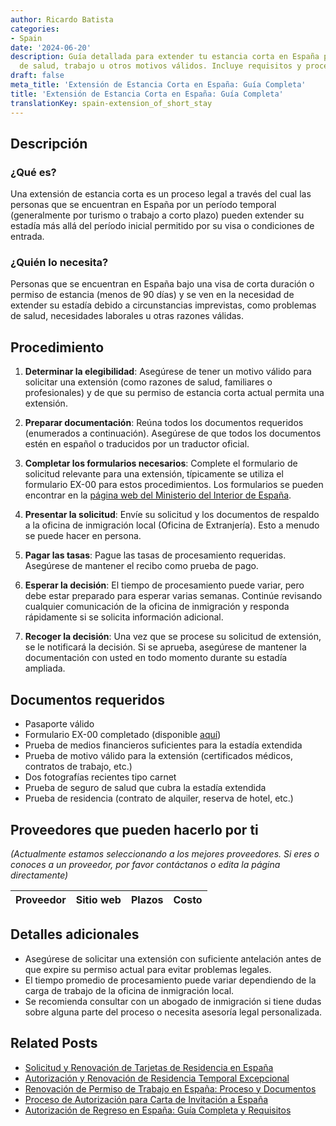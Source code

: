 ```yaml
---
author: Ricardo Batista
categories:
- Spain
date: '2024-06-20'
description: Guía detallada para extender tu estancia corta en España por razones
  de salud, trabajo u otros motivos válidos. Incluye requisitos y procedimientos.
draft: false
meta_title: 'Extensión de Estancia Corta en España: Guía Completa'
title: 'Extensión de Estancia Corta en España: Guía Completa'
translationKey: spain-extension_of_short_stay
---
```



## Descripción

### ¿Qué es?
Una extensión de estancia corta es un proceso legal a través del cual las personas que se encuentran en España por un período temporal (generalmente por turismo o trabajo a corto plazo) pueden extender su estadía más allá del período inicial permitido por su visa o condiciones de entrada.

### ¿Quién lo necesita?
Personas que se encuentran en España bajo una visa de corta duración o permiso de estancia (menos de 90 días) y se ven en la necesidad de extender su estadía debido a circunstancias imprevistas, como problemas de salud, necesidades laborales u otras razones válidas.

## Procedimiento

1. **Determinar la elegibilidad**: Asegúrese de tener un motivo válido para solicitar una extensión (como razones de salud, familiares o profesionales) y de que su permiso de estancia corta actual permita una extensión.

2. **Preparar documentación**: Reúna todos los documentos requeridos (enumerados a continuación). Asegúrese de que todos los documentos estén en español o traducidos por un traductor oficial.

3. **Completar los formularios necesarios**: Complete el formulario de solicitud relevante para una extensión, típicamente se utiliza el formulario EX-00 para estos procedimientos. Los formularios se pueden encontrar en la [página web del Ministerio del Interior de España](https://www.inclusion.gob.es/documents/410169/2156469/00-Formulario_estancia.pdf).

4. **Presentar la solicitud**: Envíe su solicitud y los documentos de respaldo a la oficina de inmigración local (Oficina de Extranjería). Esto a menudo se puede hacer en persona.

5. **Pagar las tasas**: Pague las tasas de procesamiento requeridas. Asegúrese de mantener el recibo como prueba de pago.

6. **Esperar la decisión**: El tiempo de procesamiento puede variar, pero debe estar preparado para esperar varias semanas. Continúe revisando cualquier comunicación de la oficina de inmigración y responda rápidamente si se solicita información adicional.

7. **Recoger la decisión**: Una vez que se procese su solicitud de extensión, se le notificará la decisión. Si se aprueba, asegúrese de mantener la documentación con usted en todo momento durante su estadía ampliada.

## Documentos requeridos

- Pasaporte válido
- Formulario EX-00 completado (disponible [aquí](https://www.inclusion.gob.es/documents/410169/2156469/00-Formulario_estancia.pdf))
- Prueba de medios financieros suficientes para la estadía extendida
- Prueba de motivo válido para la extensión (certificados médicos, contratos de trabajo, etc.)
- Dos fotografías recientes tipo carnet
- Prueba de seguro de salud que cubra la estadía extendida
- Prueba de residencia (contrato de alquiler, reserva de hotel, etc.)

## Proveedores que pueden hacerlo por ti

_(Actualmente estamos seleccionando a los mejores proveedores. Si eres o conoces a un proveedor, por favor contáctanos o edita la página directamente)_

| Proveedor       |     Sitio web    |     Plazos    |     Costo    |
| --------------- | --------------- |  :-------------: | :-------------: |

## Detalles adicionales

- Asegúrese de solicitar una extensión con suficiente antelación antes de que expire su permiso actual para evitar problemas legales.
- El tiempo promedio de procesamiento puede variar dependiendo de la carga de trabajo de la oficina de inmigración local.
- Se recomienda consultar con un abogado de inmigración si tiene dudas sobre alguna parte del proceso o necesita asesoría legal personalizada.


## Related Posts

- [Solicitud y Renovación de Tarjetas de Residencia en España](https://tramitit.com/es/guides/spain/tarjeta_inicial_o_renovación_residencia_o_residencia_y_trabajo/)
- [Autorización y Renovación de Residencia Temporal Excepcional](https://tramitit.com/es/guides/spain/autorización_y_renovación_residencia_temporal_por_circunstancias_excepcionales/)
- [Renovación de Permiso de Trabajo en España: Proceso y Documentos](https://tramitit.com/es/guides/spain/renovacion_de_permiso_de_trabajo/)
- [Proceso de Autorización para Carta de Invitación a España](https://tramitit.com/es/guides/spain/autorización_expedición_carta_de_invitación/)
- [Autorización de Regreso en España: Guía Completa y Requisitos](https://tramitit.com/es/guides/spain/autorización_de_regreso/)
